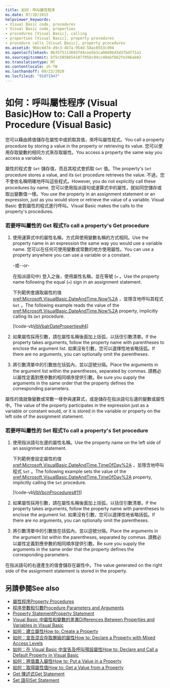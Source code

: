 ```yaml
---
title: 如何：呼叫屬性程序
ms.date: 07/20/2015
helpviewer_keywords:
- Visual Basic code, procedures
- Visual Basic code, properties
- procedures [Visual Basic], calling
- properties [Visual Basic], property procedures
- procedure calls [Visual Basic], property procedures
ms.assetid: 96bc4d74-d9c3-4b7a-954d-58ac8553cd94
ms.openlocfilehash: 0b35751136937d4cee5b3ca9669b43d3fbdf71a1
ms.sourcegitcommit: bf5c5850654187705bc94cc40ebfb62fe346ab02
ms.translationtype: MT
ms.contentlocale: zh-TW
ms.lasthandoff: 09/23/2020
ms.locfileid: "91071947"
---
```

# <a name="how-to-call-a-property-procedure-visual-basic"></a><span data-ttu-id="e1bd2-102">如何：呼叫屬性程序 (Visual Basic)</span><span class="sxs-lookup"><span data-stu-id="e1bd2-102">How to: Call a Property Procedure (Visual Basic)</span></span>

<span data-ttu-id="e1bd2-103">您可以藉由將值儲存在屬性中或抓取其值，來呼叫屬性程式。</span><span class="sxs-lookup"><span data-stu-id="e1bd2-103">You call a property procedure by storing a value in the property or retrieving its value.</span></span> <span data-ttu-id="e1bd2-104">您可以使用存取變數的相同方式來存取屬性。</span><span class="sxs-lookup"><span data-stu-id="e1bd2-104">You access a property the same way you access a variable.</span></span>  
  
 <span data-ttu-id="e1bd2-105">屬性的程式會 `Set` 儲存值，而且其程式會抓取 `Get` 值。</span><span class="sxs-lookup"><span data-stu-id="e1bd2-105">The property's `Set` procedure stores a value, and its `Get` procedure retrieves the value.</span></span> <span data-ttu-id="e1bd2-106">不過，您不會依名稱明確地呼叫這些程式。</span><span class="sxs-lookup"><span data-stu-id="e1bd2-106">However, you do not explicitly call these procedures by name.</span></span> <span data-ttu-id="e1bd2-107">您可以使用指派語句或運算式中的屬性，就如同您儲存或取出變數值一樣。</span><span class="sxs-lookup"><span data-stu-id="e1bd2-107">You use the property in an assignment statement or an expression, just as you would store or retrieve the value of a variable.</span></span> <span data-ttu-id="e1bd2-108">Visual Basic 會對屬性的程式進行呼叫。</span><span class="sxs-lookup"><span data-stu-id="e1bd2-108">Visual Basic makes the calls to the property's procedures.</span></span>  
  
### <a name="to-call-a-propertys-get-procedure"></a><span data-ttu-id="e1bd2-109">若要呼叫屬性的 Get 程式</span><span class="sxs-lookup"><span data-stu-id="e1bd2-109">To call a property's Get procedure</span></span>  
  
1. <span data-ttu-id="e1bd2-110">使用運算式中的屬性名稱，方式與使用變數名稱的方式相同。</span><span class="sxs-lookup"><span data-stu-id="e1bd2-110">Use the property name in an expression the same way you would use a variable name.</span></span> <span data-ttu-id="e1bd2-111">您可以在任何可使用變數或常數的地方使用屬性。</span><span class="sxs-lookup"><span data-stu-id="e1bd2-111">You can use a property anywhere you can use a variable or a constant.</span></span>  
  
     <span data-ttu-id="e1bd2-112">-或-</span><span class="sxs-lookup"><span data-stu-id="e1bd2-112">-or-</span></span>  
  
     <span data-ttu-id="e1bd2-113">在指派語句中) 登入之後，使用屬性名稱，並在等號 (`=` 。</span><span class="sxs-lookup"><span data-stu-id="e1bd2-113">Use the property name following the equal (`=`) sign in an assignment statement.</span></span>  
  
     <span data-ttu-id="e1bd2-114">下列範例會讀取屬性的值 <xref:Microsoft.VisualBasic.DateAndTime.Now%2A> ，並隱含地呼叫其程式 `Get` 。</span><span class="sxs-lookup"><span data-stu-id="e1bd2-114">The following example reads the value of the <xref:Microsoft.VisualBasic.DateAndTime.Now%2A> property, implicitly calling its `Get` procedure.</span></span>  
  
     [!code-vb[VbVbalrDateProperties#4](~/samples/snippets/visualbasic/VS_Snippets_VBCSharp/VbVbalrDateProperties/VB/Module1.vb#4)]  
  
2. <span data-ttu-id="e1bd2-115">如果屬性採用引數，請在屬性名稱後面加上括弧，以括住引數清單。</span><span class="sxs-lookup"><span data-stu-id="e1bd2-115">If the property takes arguments, follow the property name with parentheses to enclose the argument list.</span></span> <span data-ttu-id="e1bd2-116">如果沒有引數，您可以選擇性地省略括弧。</span><span class="sxs-lookup"><span data-stu-id="e1bd2-116">If there are no arguments, you can optionally omit the parentheses.</span></span>  
  
3. <span data-ttu-id="e1bd2-117">將引數清單中的引數放在括弧內，並以逗號分隔。</span><span class="sxs-lookup"><span data-stu-id="e1bd2-117">Place the arguments in the argument list within the parentheses, separated by commas.</span></span> <span data-ttu-id="e1bd2-118">請務必以屬性定義對應參數的相同順序提供引數。</span><span class="sxs-lookup"><span data-stu-id="e1bd2-118">Be sure you supply the arguments in the same order that the property defines the corresponding parameters.</span></span>  
  
 <span data-ttu-id="e1bd2-119">屬性的值就像變數或常數一樣參與運算式，或是儲存在指派語句左邊的變數或屬性中。</span><span class="sxs-lookup"><span data-stu-id="e1bd2-119">The value of the property participates in the expression just as a variable or constant would, or it is stored in the variable or property on the left side of the assignment statement.</span></span>  
  
### <a name="to-call-a-propertys-set-procedure"></a><span data-ttu-id="e1bd2-120">若要呼叫屬性的 Set 程式</span><span class="sxs-lookup"><span data-stu-id="e1bd2-120">To call a property's Set procedure</span></span>  
  
1. <span data-ttu-id="e1bd2-121">使用指派語句左邊的屬性名稱。</span><span class="sxs-lookup"><span data-stu-id="e1bd2-121">Use the property name on the left side of an assignment statement.</span></span>  
  
     <span data-ttu-id="e1bd2-122">下列範例會設定屬性的值 <xref:Microsoft.VisualBasic.DateAndTime.TimeOfDay%2A> ，並隱含地呼叫程式 `Set` 。</span><span class="sxs-lookup"><span data-stu-id="e1bd2-122">The following example sets the value of the <xref:Microsoft.VisualBasic.DateAndTime.TimeOfDay%2A> property, implicitly calling the `Set` procedure.</span></span>  
  
     [!code-vb[VbVbcnProcedures#11](~/samples/snippets/visualbasic/VS_Snippets_VBCSharp/VbVbcnProcedures/VB/Class1.vb#11)]  
  
2. <span data-ttu-id="e1bd2-123">如果屬性採用引數，請在屬性名稱後面加上括弧，以括住引數清單。</span><span class="sxs-lookup"><span data-stu-id="e1bd2-123">If the property takes arguments, follow the property name with parentheses to enclose the argument list.</span></span> <span data-ttu-id="e1bd2-124">如果沒有引數，您可以選擇性地省略括弧。</span><span class="sxs-lookup"><span data-stu-id="e1bd2-124">If there are no arguments, you can optionally omit the parentheses.</span></span>  
  
3. <span data-ttu-id="e1bd2-125">將引數清單中的引數放在括弧內，並以逗號分隔。</span><span class="sxs-lookup"><span data-stu-id="e1bd2-125">Place the arguments in the argument list within the parentheses, separated by commas.</span></span> <span data-ttu-id="e1bd2-126">請務必以屬性定義對應參數的相同順序提供引數。</span><span class="sxs-lookup"><span data-stu-id="e1bd2-126">Be sure you supply the arguments in the same order that the property defines the corresponding parameters.</span></span>  
  
 <span data-ttu-id="e1bd2-127">在指派語句的右邊產生的值會儲存在屬性中。</span><span class="sxs-lookup"><span data-stu-id="e1bd2-127">The value generated on the right side of the assignment statement is stored in the property.</span></span>  
  
## <a name="see-also"></a><span data-ttu-id="e1bd2-128">另請參閱</span><span class="sxs-lookup"><span data-stu-id="e1bd2-128">See also</span></span>

- [<span data-ttu-id="e1bd2-129">屬性程序</span><span class="sxs-lookup"><span data-stu-id="e1bd2-129">Property Procedures</span></span>](./property-procedures.md)
- [<span data-ttu-id="e1bd2-130">程序參數和引數</span><span class="sxs-lookup"><span data-stu-id="e1bd2-130">Procedure Parameters and Arguments</span></span>](./procedure-parameters-and-arguments.md)
- [<span data-ttu-id="e1bd2-131">Property Statement</span><span class="sxs-lookup"><span data-stu-id="e1bd2-131">Property Statement</span></span>](../../../language-reference/statements/property-statement.md)
- [<span data-ttu-id="e1bd2-132">Visual Basic 中屬性和變數的差異</span><span class="sxs-lookup"><span data-stu-id="e1bd2-132">Differences Between Properties and Variables in Visual Basic</span></span>](./differences-between-properties-and-variables.md)
- [<span data-ttu-id="e1bd2-133">如何：建立屬性</span><span class="sxs-lookup"><span data-stu-id="e1bd2-133">How to: Create a Property</span></span>](./how-to-create-a-property.md)
- [<span data-ttu-id="e1bd2-134">如何：宣告混合存取層級的屬性</span><span class="sxs-lookup"><span data-stu-id="e1bd2-134">How to: Declare a Property with Mixed Access Levels</span></span>](./how-to-declare-a-property-with-mixed-access-levels.md)
- [<span data-ttu-id="e1bd2-135">如何：在 Visual Basic 中宣告及呼叫預設屬性</span><span class="sxs-lookup"><span data-stu-id="e1bd2-135">How to: Declare and Call a Default Property in Visual Basic</span></span>](./how-to-declare-and-call-a-default-property.md)
- [<span data-ttu-id="e1bd2-136">如何：將值置入屬性</span><span class="sxs-lookup"><span data-stu-id="e1bd2-136">How to: Put a Value in a Property</span></span>](./how-to-put-a-value-in-a-property.md)
- [<span data-ttu-id="e1bd2-137">如何：取得屬性值</span><span class="sxs-lookup"><span data-stu-id="e1bd2-137">How to: Get a Value from a Property</span></span>](./how-to-get-a-value-from-a-property.md)
- [<span data-ttu-id="e1bd2-138">Get 陳述式</span><span class="sxs-lookup"><span data-stu-id="e1bd2-138">Get Statement</span></span>](../../../language-reference/statements/get-statement.md)
- [<span data-ttu-id="e1bd2-139">Set 語句</span><span class="sxs-lookup"><span data-stu-id="e1bd2-139">Set Statement</span></span>](../../../language-reference/statements/set-statement.md)

